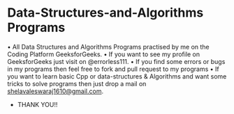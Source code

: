# Data-Structures-and-Algorithms Programs
•	All Data Structures and Algorithms Programs practised by me on the Coding Platform GeeksforGeeks.
•	If you want to see my profile on GeeksforGeeks just visit on @errorless111.
•	If you find some errors or bugs in my programs then feel free to fork and pull request to my programs
•	If you want to learn basic Cpp or data-structures & Algorithms and want some tricks to solve programs then just drop a mail on shelavaleswaraj1610@gmail.com.

- THANK YOU!!
